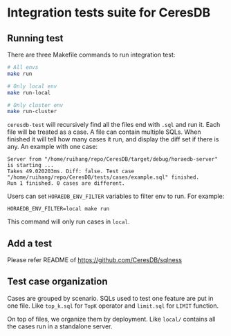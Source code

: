 # Integration tests suite for CeresDB

## Running test

There are three Makefile commands to run integration test:
```sh
# All envs
make run

# Only local env
make run-local

# Only cluster env
make run-cluster
```

`ceresdb-test` will recursively find all the files end with `.sql` and run it. Each file will be treated as a case. A file can contain multiple SQLs. When finished it will tell how many cases it run, and display the diff set if there is any. An example with one case:
```
Server from "/home/ruihang/repo/CeresDB/target/debug/horaedb-server" is starting ...
Takes 49.020203ms. Diff: false. Test case "/home/ruihang/repo/CeresDB/tests/cases/example.sql" finished.
Run 1 finished. 0 cases are different.
```

Users can set `HORAEDB_ENV_FILTER` variables to filter env to run. For example:
```
HORAEDB_ENV_FILTER=local make run
```
This command will only run cases in `local`.

## Add a test

Please refer README of https://github.com/CeresDB/sqlness

## Test case organization

Cases are grouped by scenario. SQLs used to test one feature are put in one file. Like `top_k.sql` for `TopK` operator and `limit.sql` for `LIMIT` function.

On top of files, we organize them by deployment. Like `local/` contains all the cases run in a standalone server.
